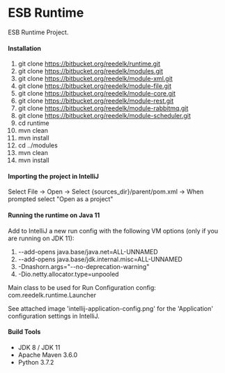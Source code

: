 # ESB Runtime

ESB Runtime Project.

#### Installation
1. git clone https://bitbucket.org/reedelk/runtime.git
2. git clone https://bitbucket.org/reedelk/modules.git
3. git clone https://bitbucket.org/reedelk/module-xml.git
4. git clone https://bitbucket.org/reedelk/module-file.git
5. git clone https://bitbucket.org/reedelk/module-core.git
6. git clone https://bitbucket.org/reedelk/module-rest.git
7. git clone https://bitbucket.org/reedelk/module-rabbitmq.git
8. git clone https://bitbucket.org/reedelk/module-scheduler.git
9. cd runtime
10. mvn clean
11. mvn install
12. cd ../modules
13. mvn clean
14. mvn install

#### Importing the project in IntelliJ

Select File -> Open -> Select {sources_dir}/parent/pom.xml -> When prompted select "Open as a project"

#### Running the runtime on Java 11

Add to IntelliJ a new run config with the following VM options (only if you are running on JDK 11):

1. --add-opens java.base/java.net=ALL-UNNAMED
2. --add-opens java.base/jdk.internal.misc=ALL-UNNAMED
3. -Dnashorn.args="--no-deprecation-warning"
4. -Dio.netty.allocator.type=unpooled

  
Main class to be used for Run Configuration config: com.reedelk.runtime.Launcher

See attached image 'intellij-application-config.png' for the 'Application' configuration settings in IntelliJ.

#### Build Tools

- JDK 8 / JDK 11
- Apache Maven 3.6.0
- Python 3.7.2
